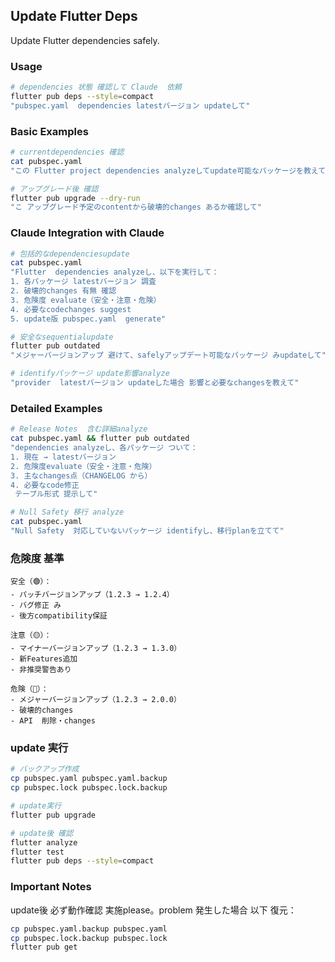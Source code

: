 ## Update Flutter Deps

Update Flutter dependencies safely.

### Usage

```bash
# dependencies 状態 確認して Claude  依頼
flutter pub deps --style=compact
"pubspec.yaml  dependencies latestバージョン updateして"
```

### Basic Examples

```bash
# currentdependencies 確認
cat pubspec.yaml
"この Flutter project dependencies analyzeしてupdate可能なパッケージを教えて"

# アップグレード後 確認
flutter pub upgrade --dry-run
"こ アップグレード予定のcontentから破壊的changes あるか確認して"
```

### Claude Integration with Claude

```bash
# 包括的なdependenciesupdate
cat pubspec.yaml
"Flutter  dependencies analyzeし、以下を実行して：
1. 各パッケージ latestバージョン 調査
2. 破壊的changes 有無 確認
3. 危険度 evaluate（安全・注意・危険）
4. 必要なcodechanges suggest
5. update版 pubspec.yaml  generate"

# 安全なsequentialupdate
flutter pub outdated
"メジャーバージョンアップ 避けて、safelyアップデート可能なパッケージ みupdateして"

# identifyパッケージ update影響analyze
"provider  latestバージョン updateした場合 影響と必要なchangesを教えて"
```

### Detailed Examples

```bash
# Release Notes  含む詳細analyze
cat pubspec.yaml && flutter pub outdated
"dependencies analyzeし、各パッケージ ついて：
1. 現在 → latestバージョン
2. 危険度evaluate（安全・注意・危険）
3. 主なchanges点（CHANGELOG から）
4. 必要なcode修正
 テーブル形式 提示して"

# Null Safety 移行 analyze
cat pubspec.yaml
"Null Safety  対応していないパッケージ identifyし、移行planを立てて"
```

### 危険度 基準

```
安全（🟢）：
- パッチバージョンアップ（1.2.3 → 1.2.4）
- バグ修正 み
- 後方compatibility保証

注意（🟡）：
- マイナーバージョンアップ（1.2.3 → 1.3.0）
- 新Features追加
- 非推奨警告あり

危険（🔴）：
- メジャーバージョンアップ（1.2.3 → 2.0.0）
- 破壊的changes
- API  削除・changes
```

### update 実行

```bash
# バックアップ作成
cp pubspec.yaml pubspec.yaml.backup
cp pubspec.lock pubspec.lock.backup

# update実行
flutter pub upgrade

# update後 確認
flutter analyze
flutter test
flutter pub deps --style=compact
```

### Important Notes

update後 必ず動作確認 実施please。problem 発生した場合 以下 復元：

```bash
cp pubspec.yaml.backup pubspec.yaml
cp pubspec.lock.backup pubspec.lock
flutter pub get
```

